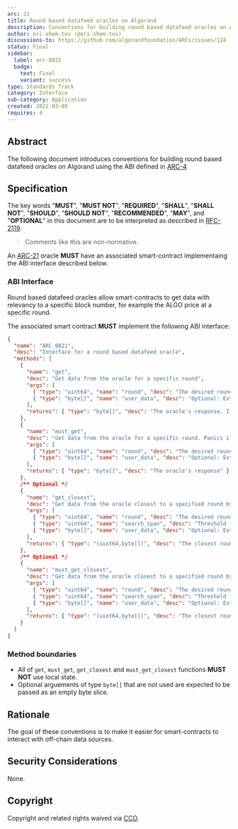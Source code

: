 ```yaml
---
arc: 21
title: Round based datafeed oracles on Algorand
description: Conventions for building round based datafeed oracles on Algorand
author: ori-shem-tov (@ori-shem-tov)
discussions-to: https://github.com/algorandfoundation/ARCs/issues/124
status: Final
sidebar:
  label: arc-0021
  badge:
    text: Final
    variant: success
type: Standards Track
category: Interface
sub-category: Application
created: 2022-03-09
requires: 4
---
```

## Abstract

The following document introduces conventions for building round based datafeed oracles on Algorand using the ABI defined in [ARC-4](/standards/arcs/arc-0004)

## Specification

The key words "**MUST**", "**MUST NOT**", "**REQUIRED**", "**SHALL**", "**SHALL NOT**", "**SHOULD**", "**SHOULD NOT**", "**RECOMMENDED**", "**MAY**", and "**OPTIONAL**" in this document are to be interpreted as described in <a href="https://www.ietf.org/rfc/rfc2119.txt">RFC-2119</a>.

> Comments like this are non-normative.

An [ARC-21](/standards/arcs/arc-0021) oracle **MUST** have an associated smart-contract implementaing the ABI interface described below.

### ABI Interface

Round based datafeed oracles allow smart-contracts to get data with relevancy to a specific block number, for example the ALGO price at a specific round.

The associated smart contract **MUST** implement the following ABI interface:
```json
{
  "name": "ARC_0021",
  "desc": "Interface for a round based datafeed oracle",
  "methods": [
    {
      "name": "get",
      "desc": "Get data from the oracle for a specific round",
      "args": [
        { "type": "uint64", "name": "round", "desc": "The desired round" },
        { "type": "byte[]", "name": "user_data", "desc": "Optional: Extra data provided by the user. Pass an empty slice if not used." }
      ],
      "returns": { "type": "byte[]", "desc": "The oracle's response. If the data doesn't exist, the response is an empty slice." }
    },
    {
      "name": "must_get",
      "desc": "Get data from the oracle for a specific round. Panics if the data doesn't exist.",
      "args": [
        { "type": "uint64", "name": "round", "desc": "The desired round" },
        { "type": "byte[]", "name": "user_data", "desc": "Optional: Extra data provided by the user. Pass an empty slice if not used." }
      ],
      "returns": { "type": "byte[]", "desc": "The oracle's response" }
    },
    /** Optional */
    {
      "name": "get_closest",
      "desc": "Get data from the oracle closest to a specified round by searching over past rounds.",
      "args": [
        { "type": "uint64", "name": "round", "desc": "The desired round" },
        { "type": "uint64", "name": "search_span", "desc": "Threshold for number of rounds in the past to search on." }
        { "type": "byte[]", "name": "user_data", "desc": "Optional: Extra data provided by the user. Pass an empty slice if not used." }
      ],
      "returns": { "type": "(uint64,byte[])", "desc": "The closest round and the oracle's response for that round. If the data doesn't exist, the round is set to 0 and the response is an empty slice." }
    },
    /** Optional */
    {
      "name": "must_get_closest",
      "desc": "Get data from the oracle closest to a specified round by searching over past rounds. Panics if no data is found within the specified range.",
      "args": [
        { "type": "uint64", "name": "round", "desc": "The desired round" },
        { "type": "uint64", "name": "search_span", "desc": "Threshold for number of rounds in the past to search on." }
        { "type": "byte[]", "name": "user_data", "desc": "Optional: Extra data provided by the user. Pass an empty slice if not used." }
      ],
      "returns": { "type": "(uint64,byte[])", "desc": "The closest round and the oracle's response for that round." }
    }
  ]
}
```

### Method boundaries

- All of `get`, `must_get`, `get_closest` and `must_get_closest` functions **MUST NOT** use local state.
- Optional arguements of type `byte[]` that are not used are expected to be passed as an empty byte slice.

## Rationale

The goal of these conventions is to make it easier for smart-contracts to interact with off-chain data sources.

## Security Considerations

None.

## Copyright

Copyright and related rights waived via <a href="https://creativecommons.org/publicdomain/zero/1.0/">CCO</a>.
